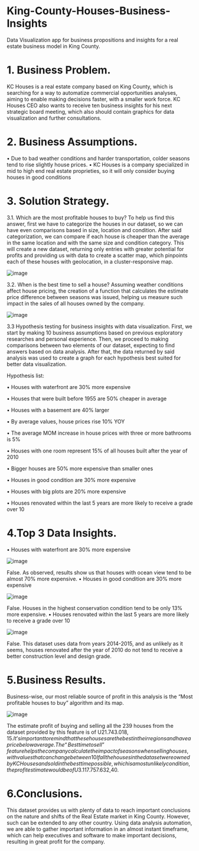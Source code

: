 # King-County-Houses-Business-Insights
Data Visualization app for business propositions and insights for a real estate business model in King County.

# 1. Business Problem.
KC Houses is a real estate company based on King County, which is searching for a way to automatize commercial opportunities analyses, aiming to enable making decisions faster, with a smaller work force. 
KC Houses CEO also wants to receive ten business insights for his next strategic board meeting, which also should contain graphics for data visualization and further consultations.

# 2. Business Assumptions.	
•	Due to bad weather conditions and harder transportation, colder seasons tend to rise slightly house prices.
•	KC Houses is a company specialized in mid to high end real estate proprieties, so it will only consider buying houses in good conditions

# 3. Solution Strategy.
3.1. Which are the most profitable houses to buy?
To help us find this answer, first we have to categorize the houses in our dataset, so we can have even comparisons based in size, location and condition.
After said categorization, we can compare if each house is cheaper than the average in the same location and with the same size and condition category.
This will create a new dataset, returning only entries with greater potential for profits and providing us with data to create a scatter map, which pinpoints each of these houses with geolocation, in a cluster-responsive map.

![image](https://user-images.githubusercontent.com/99055161/180351615-91bd52ce-dc63-4afe-80dd-44378e4aa1d6.png)
 
3.2. When is the best time to sell a house?
Assuming weather conditions affect house pricing, the creation of a function that calculates the estimate price difference between seasons was issued, helping us measure such impact in the sales of all houses owned by the company.

![image](https://user-images.githubusercontent.com/99055161/180351631-54ba7fee-e7d4-4eba-b861-b3d0525ae09d.png)
 
3.3 Hypothesis testing for business insights with data visualization. 
First, we start by making 10 business assumptions based on previous exploratory researches and personal experience. 
Then, we proceed to making comparisons between two elements of our dataset, expecting to find answers based on data analysis. 
After that, the data returned by said analysis was used to create a graph for each hypothesis best suited for better data visualization.

Hypothesis list:

•	Houses with waterfront are 30% more expensive

•	Houses that were built before 1955 are 50% cheaper in average

•	Houses with a basement are 40% larger

•	By average values, house prices rise 10% YOY

•	The average MOM increase in house prices with three or more bathrooms is 5%

•	Houses with one room represent 15% of all houses built after the year of 2010

•	Bigger houses are 50% more expensive than smaller ones

•	Houses in good condition are 30% more expensive

•	Houses with big plots are 20% more expensive

•	Houses renovated within the last 5 years are more likely to receive a grade over 10

# 4.Top 3 Data Insights.
•	Houses with waterfront are 30% more expensive

![image](https://user-images.githubusercontent.com/99055161/180351664-05e9f327-bc0b-4552-a12a-556c5cf004f5.png)

False. As observed, results show us that houses with ocean view tend to be almost 70% more expensive.
•	Houses in good condition are 30% more expensive

![image](https://user-images.githubusercontent.com/99055161/180351684-e3c073ae-9d89-4e11-9f0f-24f838baf852.png)

False. Houses in the highest conservation condition tend to be only 13% more expensive.
•	Houses renovated within the last 5 years are more likely to receive a grade over 10

![image](https://user-images.githubusercontent.com/99055161/180351705-f41e19fe-d3bc-4477-b214-b37eb41f10f8.png)

False. This dataset uses data from years 2014-2015, and as unlikely as it seems, houses renovated after the year of 2010 do not tend to receive a better construction level and design grade.

# 5.Business Results.
Business-wise, our most reliable source of profit in this analysis is the “Most profitable houses to buy” algorithm and its map.

![image](https://user-images.githubusercontent.com/99055161/180351735-992b22c1-00d3-44a2-815f-921cef554af8.png)

The estimate profit of buying and selling all the 239 houses from the dataset provided by this feature is of U$21.743.018,15. It’s important to remind that these houses are the best in their regions and have a price below average.
The “Best time to sell” feature helps the company calculate the impact of seasons when selling houses, with values that can change between 10% and 30%.
If all the houses in the dataset were owned by KC Houses and sold in the best time possible, which is a most unlikely condition, the profit estimate would be of U$3.117.757.632,40.

# 6.Conclusions.
This dataset provides us with plenty of data to reach important conclusions on the nature and shifts of the Real Estate market in King County.
However, such can be extended to any other country. Using data analysis automation, we are able to gather important information in an almost instant timeframe, which can help executives and software to make important decisions, resulting in great profit for the company.
